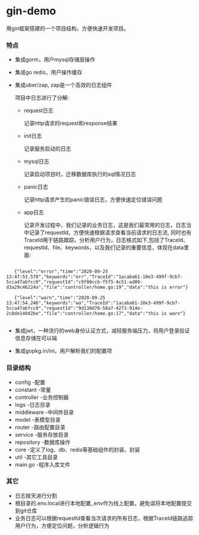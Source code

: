 # gin-demo
用gin框架搭建的一个项目结构，方便快速开发项目。

### 特点

- 集成gorm，用户mysql存储层操作

- 集成go redis，用户操作缓存

- 集成uber/zap, zap是一个高效的日志组件

  项目中日志进行了分解:

  - request日志  

    记录http请求的request和response结果

  - init日志

    记录服务启动的日志

  - mysql日志 

    记录启动项目时，迁移数据库执行的sql情况日志

  - panic日志

    记录http请求产生的panic错误日志，方便快速定位错误问题

  - app日志

    记录开发过程中，我们记录的业务日志，这是我们最常用的日志，日志当中记录了requestId，方便快速根据请求查看当前请求的日志流,
    同时也有TraceId用于链路跟踪，分析用户行为，日志格式如下,包括了TraceId、requestId、file、keywords，以及我们记录的重要信息，体现在data里面:
    
 ```shell

    {"level":"error","time":"2020-09-25 13:47:53.578","keywords":"err","TraceId":"1acaba61-10e3-499f-9cb7-5cca47abfcc0","requestId":"c9f00ccb-f5f5-4c51-ad09-d3a29c46224a","file":"controller/home.go:19","data":"this is error"}
  
    {"level":"warn","time":"2020-09-25 13:47:54.246","keywords":"wa","TraceId":"1acaba61-10e3-499f-9cb7-5cca47abfcc0","requestId":"9d130d78-58a7-4271-914e-2c8de140d2be","file":"controller/home.go:17","data":"this is warn"}
  

 ```

- 集成jwt，一种流行的web身份认证方式，减轻服务端压力，将用户登录验证信息存储在可以端

- 集成gopkg.in/ini，用户解析我们的配置项

### 目录结构

- config -配置
- constant -常量
- controller -业务控制器
- logs -日志目录
- middleware -中间件目录
- model -表模型目录
- router -路由配置目录
- service -服务存放目录
- repository -数据库操作
- core -定义了log、db、redis等基础组件的封装、封装
- util -其它工具目录
- main.go -程序入库文件

### 其它

- 日志按天进行分割
- 根目录的.env.local进行本地配置,.env作为线上配置，避免误将本地配置提交到git仓库
- 业务日志可以根据requestId查看当次请求的所有日志，根据TraceId链路追踪用户行为，方便定位问题，分析逻辑行为
